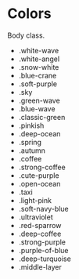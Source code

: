 # Colors

Body class.

- .white-wave
- .white-angel
- .snow-white
- .blue-crane
- .soft-purple
- .sky
- .green-wave
- .blue-wave
- .classic-green
- .pinkish
- .deep-ocean
- .spring
- .autumn
- .coffee
- .strong-coffee
- .cute-purple
- .open-ocean
- .taxi
- .light-pink
- .soft-navy-blue
- .ultraviolet
- .red-sparrow
- .deep-coffee
- .strong-purple
- .purple-of-blue
- .deep-turquoise
- .middle-layer
